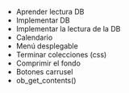 - Aprender lectura DB
- Implementar DB
- Implementar la lectura de la DB
- Calendario
- Menú desplegable
- Terminar colecciones (css)
- Comprimir el fondo
- Botones carrusel
- ob_get_contents() 
